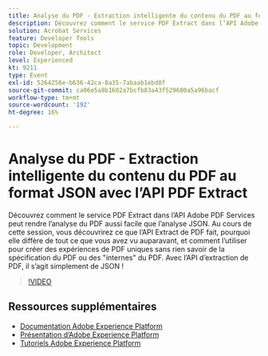```yaml
---
title: Analyse du PDF - Extraction intelligente du contenu du PDF au format JSON avec l’API PDF Extract
description: Découvrez comment le service PDF Extract dans l’API Adobe PDF Services peut rendre l’analyse du PDF aussi facile que l’analyse JSON. Au cours de cette session, vous découvrirez ce que l’API Extract de PDF fait, pourquoi elle diffère de tout ce que vous avez vu auparavant, et comment l’utiliser pour créer des expériences de PDF uniques sans rien savoir de la spécification du PDF ou des "internes" du PDF. Avec l’API d’extraction de PDF, il s’agit simplement de JSON !
solution: Acrobat Services
feature: Developer Tools
topic: Development
role: Developer, Architect
level: Experienced
kt: 9211
type: Event
exl-id: 5264256e-b636-42ca-8a35-7abaab1ebd8f
source-git-commit: ca06e5a8b1602a7bcfb83a43f529680a5a96bacf
workflow-type: tm+mt
source-wordcount: '192'
ht-degree: 16%

---
```


# Analyse du PDF - Extraction intelligente du contenu du PDF au format JSON avec l’API PDF Extract

Découvrez comment le service PDF Extract dans l’API Adobe PDF Services peut rendre l’analyse du PDF aussi facile que l’analyse JSON. Au cours de cette session, vous découvrirez ce que l’API Extract de PDF fait, pourquoi elle diffère de tout ce que vous avez vu auparavant, et comment l’utiliser pour créer des expériences de PDF uniques sans rien savoir de la spécification du PDF ou des &quot;internes&quot; du PDF. Avec l’API d’extraction de PDF, il s’agit simplement de JSON !

>[!VIDEO](https://video.tv.adobe.com/v/338096/?quality=12&learn=on&hidetitle=true)

## Ressources supplémentaires

- [Documentation Adobe Experience Platform](https://experienceleague.adobe.com/docs/experience-platform.html?lang=fr)
- [Présentation d’Adobe Experience Platform](https://experienceleague.adobe.com/docs/experience-platform/landing/home.html?lang=fr)
- [Tutoriels Adobe Experience Platform](https://experienceleague.adobe.com/docs/platform-learn/tutorials/overview.html?lang=fr)
